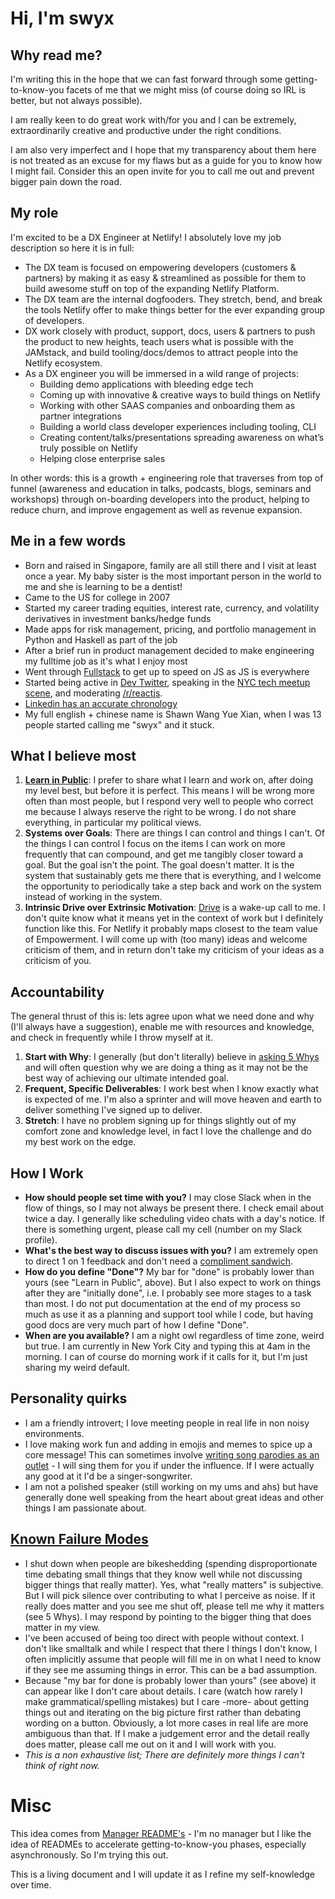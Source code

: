 # Hi, I'm swyx

## Why read me?

I'm writing this in the hope that we can fast forward through some getting-to-know-you facets of me that we might miss (of course doing so IRL is better, but not always possible).

I am really keen to do great work with/for you and I can be extremely, extraordinarily creative and productive under the right conditions.

I am also very imperfect and I hope that my transparency about them here is not treated as an excuse for my flaws but as a guide for you to know how I might fail. Consider this an open invite for you to call me out and prevent bigger pain down the road.

## My role

I'm excited to be a DX Engineer at Netlify! I absolutely love my job description so here it is in full:

- The DX team is focused on empowering developers (customers & partners) by making it as easy &
streamlined as possible for them to build awesome stuff on top of the expanding Netlify Platform.
- The DX team are the internal dogfooders. They stretch, bend, and break the tools Netlify offer to
make things better for the ever expanding group of developers.
- DX work closely with product, support, docs, users & partners to push the product to new heights,
teach users what is possible with the JAMstack, and build tooling/docs/demos to attract people into
the Netlify ecosystem.
- As a DX engineer you will be immersed in a wild range of projects:
  - Building demo applications with bleeding edge tech
  - Coming up with innovative & creative ways to build things on Netlify
  - Working with other SAAS companies and onboarding them as partner integrations
  - Building a world class developer experiences including tooling, CLI
  - Creating content/talks/presentations spreading awareness on what’s truly possible on Netlify
  - Helping close enterprise sales

In other words: this is a growth + engineering role that traverses from top of funnel (awareness and
education in talks, podcasts, blogs, seminars and workshops) through on-boarding developers into
the product, helping to reduce churn, and improve engagement as well as revenue expansion.

## Me in a few words

- Born and raised in Singapore, family are all still there and I visit at least once a year. My baby sister is the most important person in the world to me and she is learning to be a dentist!
- Came to the US for college in 2007
- Started my career trading equities, interest rate, currency, and volatility derivatives in investment banks/hedge funds
- Made apps for risk management, pricing, and portfolio management in Python and Haskell as part of the job
- After a brief run in product management decided to make engineering my fulltime job as it's what I enjoy most
- Went through [Fullstack](http://fullstackacademy.com/) to get up to speed on JS as JS is everywhere
- Started being active in [Dev Twitter](https://twitter.com/swyx), speaking in the [NYC tech meetup scene](https://nyc.js.org/), and moderating [/r/reactjs](https://www.reddit.com/r/reactjs).
- [Linkedin has an accurate chronology](https://www.linkedin.com/in/shawnswyxwang)
- My full english + chinese name is Shawn Wang Yue Xian, when I was 13 people started calling me "swyx" and it stuck.

## What I believe most

1. **[Learn in Public](https://twitter.com/swyx/status/1009174159690264579)**: I prefer to share what I learn and work on, after doing my level best, but before it is perfect. This means I will be wrong more often than most people, but I respond very well to people who correct me because I always reserve the right to be wrong. I do not share everything, in particular my political views.
2. **Systems over Goals**: There are things I can control and things I can't. Of the things I can control I focus on the items I can work on more frequently that can compound, and get me tangibly closer toward a goal. But the goal isn't the point. The goal doesn't matter. It is the system that sustainably gets me there that is everything, and I welcome the opportunity to periodically take a step back and work on the system instead of working in the system. 
3. **Intrinsic Drive over Extrinsic Motivation**: [Drive](https://twitter.com/swyx/status/968688836468453376) is a wake-up call to me. I don't quite know what it means yet in the context of work but I definitely function like this. For Netlify it probably maps closest to the team value of Empowerment. I will come up with (too many) ideas and welcome criticism of them, and in return don't take my criticism of your ideas as a criticism of you.

## Accountability

The general thrust of this is: lets agree upon what we need done and why (I'll always have a suggestion), enable me with resources and knowledge, and check in frequently while I throw myself at it.

1. **Start with Why**: I generally (but don't literally) believe in [asking 5 Whys](https://en.wikipedia.org/wiki/5_Whys) and will often question why we are doing a thing as it may not be the best way of achieving our ultimate intended goal.
2. **Frequent, Specific Deliverables**: I work best when I know exactly what is expected of me. I'm also a sprinter and will move heaven and earth to deliver something I've signed up to deliver.
3. **Stretch**: I have no problem signing up for things slightly out of my comfort zone and knowledge level, in fact I love the challenge and do my best work on the edge.

## How I Work

- **How should people set time with you?** I may close Slack when in the flow of things, so I may not always be present there. I check email about twice a day. I generally like scheduling video chats with a day's notice. If there is something urgent, please call my cell (number on my Slack profile).
- **What's the best way to discuss issues with you?** I am extremely open to direct 1 on 1 feedback and don't need a [compliment sandwich](https://www.quickbase.com/blog/stop-using-the-compliment-sandwich-and-give-better-feedback).
- **How do you define "Done"?** My bar for "done" is probably lower than yours (see "Learn in Public", above). But I also expect to work on things after they are "initially done", i.e. I probably see more stages to a task than most. I do not put documentation at the end of my process so much as use it as a planning and support tool while I code, but having good docs are very much part of how I define "Done".
- **When are you available?** I am a night owl regardless of time zone, weird but true. I am currently in New York City and typing this at 4am in the morning. I can of course do morning work if it calls for it, but I'm just sharing my weird default.

## Personality quirks

- I am a friendly introvert; I love meeting people in real life in non noisy environments.
- I love making work fun and adding in emojis and memes to spice up a core message! This can sometimes involve [writing song parodies as an outlet](https://twitter.com/swyx/status/980486609517907968) - I will sing them for you if under the influence. If I were actually any good at it I'd be a singer-songwriter.
- I am not a polished speaker (still working on my ums and ahs) but have generally done well speaking from the heart about great ideas and other things I am passionate about.

## [Known Failure Modes](https://docs.google.com/presentation/d/1df5MALZKZU6lOeIXUiO-h6ReFM3KuIpnapSE97IZnX4/edit#slide=id.p)

- I shut down when people are bikeshedding (spending disproportionate time debating small things that they know well while not discussing bigger things that really matter). Yes, what "really matters" is subjective. But I will pick silence over contributing to what I perceive as noise. If it really does matter and you see me shut off, please tell me why it matters (see 5 Whys). I may respond by pointing to the bigger thing that does matter in my view.
- I've been accused of being too direct with people without context. I don't like smalltalk and while I respect that there I things I don't know, I often implicitly assume that people will fill me in on what I need to know if they see me assuming things in error. This can be a bad assumption.
- Because "my bar for done is probably lower than yours" (see above) it can appear like I don't care about details. I care (watch how rarely I make grammatical/spelling mistakes) but I care -more- about getting things out and iterating on the big picture first rather than debating wording on a button. Obviously, a lot more cases in real life are more ambiguous than that. If I make a judgement error and the detail really does matter, please call me out on it and I will work with you.
- *This is a non exhaustive list; There are definitely more things I can't think of right now.*

# Misc

This idea comes from [Manager README's](https://hackernoon.com/12-manager-readmes-from-silicon-valleys-top-tech-companies-26588a660afe) - I'm no manager but I like the idea of READMEs to accelerate getting-to-know-you phases, especially asynchronously. So I'm trying this out.

This is a living document and I will update it as I refine my self-knowledge over time.
